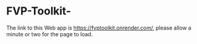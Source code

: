 ﻿# FVP-Toolkit-
The link to this Web app is https://fvptoolkit.onrender.com/, please allow a minute or two for the page to load.
